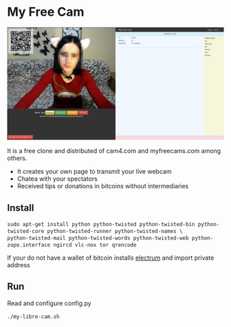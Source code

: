 My Free Cam
===========

![](screenshot/screenshot1.png)

It is a free clone and distributed of cam4.com and myfreecams.com among others.

* It creates your own page to transmit your live webcam
* Chatea with your spectators
* Received tips or donations in bitcoins without intermediaries

Install
-------

~~~
sudo apt-get install python python-twisted python-twisted-bin python-twisted-core python-twisted-runner python-twisted-names \
python-twisted-mail python-twisted-words python-twisted-web python-zope.interface ngircd vlc-nox tor qrencode
~~~

If your do not have a wallet of bitcoin installs [electrum](https://electrum.org) and import private address

Run
---

Read and configure config.py

~~~
./my-libre-cam.sh
~~~
